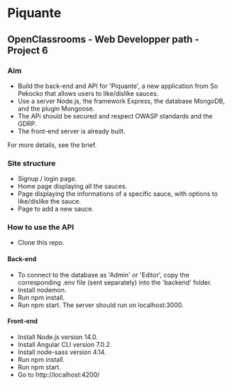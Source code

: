 # Piquante

## OpenClassrooms - Web Developper path - Project 6


### Aim
- Build the back-end and API for 'Piquante', a new application from So Pekocko that allows users to like/dislike sauces.
- Use a server Node.js, the framework Express, the database MongoDB, and the plugin Mongoose.
- The APi should be secured and respect OWASP standards and the GDRP.
- The front-end server is already built.

For more details, see the brief.


### Site structure

- Signup / login page.
- Home page displaying all the sauces.
- Page displaying the informations of a specific sauce, with options to like/dislike the sauce.
- Page to add a new sauce.

### How to use the API

- Clone this repo.

#### Back-end
- To connect to the database as 'Admin' or 'Editor', copy the corresponding .env file (sent separately) into the 'backend' folder.
- Install nodemon.
- Run npm install.
- Run npm start. The server should run on localhost:3000.

#### Front-end
- Install Node.js version 14.0.
- Install Angular CLI version 7.0.2.
- Install node-sass version 4.14.
- Run npm install.
- Run npm start.
- Go to http://localhost:4200/
